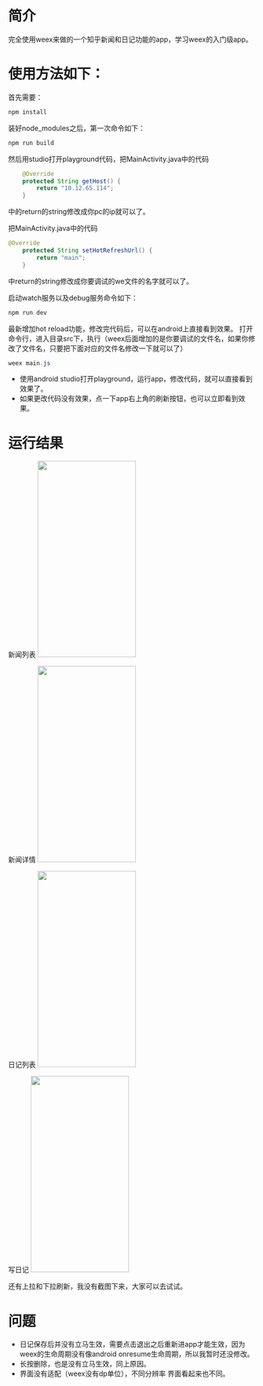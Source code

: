 # 简介

完全使用weex来做的一个知乎新闻和日记功能的app，学习weex的入门级app。

# 使用方法如下：

首先需要：
``` java
npm install
```

装好node_modules之后，第一次命令如下：
``` java
npm run build
```
然后用studio打开playground代码，把MainActivity.java中的代码
``` java
    @Override
    protected String getHost() {
        return "10.12.65.114";
    }
```
中的return的string修改成你pc的ip就可以了。

把MainActivity.java中的代码
``` java
@Override
    protected String setHotRefreshUrl() {
        return "main";
    }
```
中return的string修改成你要调试的we文件的名字就可以了。

启动watch服务以及debug服务命令如下：
``` java
npm run dev
```

最新增加hot reload功能，修改完代码后，可以在android上直接看到效果。
打开命令行，进入目录src下，执行（weex后面增加的是你要调试的文件名，如果你修改了文件名，只要把下面对应的文件名修改一下就可以了）
``` java
weex main.js
```

-  使用android studio打开playground，运行app，修改代码，就可以直接看到效果了。
-  如果更改代码没有效果，点一下app右上角的刷新按钮，也可以立即看到效果。

# 运行结果

新闻列表
<img src="http://img.blog.csdn.net/20170206214738150?watermark/2/text/aHR0cDovL2Jsb2cuY3Nkbi5uZXQvemptMDUxOA==/font/5a6L5L2T/fontsize/400/fill/I0JBQkFCMA==/dissolve/70/gravity/SouthEast" width="200px" height="400px"/>

新闻详情
<img src="http://img.blog.csdn.net/20170206214702556?watermark/2/text/aHR0cDovL2Jsb2cuY3Nkbi5uZXQvemptMDUxOA==/font/5a6L5L2T/fontsize/400/fill/I0JBQkFCMA==/dissolve/70/gravity/SouthEast" width="200px" height="400px"/>

日记列表
<img src="http://img.blog.csdn.net/20170206214802174?watermark/2/text/aHR0cDovL2Jsb2cuY3Nkbi5uZXQvemptMDUxOA==/font/5a6L5L2T/fontsize/400/fill/I0JBQkFCMA==/dissolve/70/gravity/SouthEast" width="200px" height="400px"/>

写日记
<img src="http://img.blog.csdn.net/20170206214852994?watermark/2/text/aHR0cDovL2Jsb2cuY3Nkbi5uZXQvemptMDUxOA==/font/5a6L5L2T/fontsize/400/fill/I0JBQkFCMA==/dissolve/70/gravity/SouthEast" width="200px" height="400px"/>

还有上拉和下拉刷新，我没有截图下来，大家可以去试试。

# 问题
-  日记保存后并没有立马生效，需要点击退出之后重新进app才能生效，因为weex的生命周期没有像android onresume生命周期，所以我暂时还没修改。
-  长按删除，也是没有立马生效，同上原因。
-  界面没有适配（weex没有dp单位），不同分辨率 界面看起来也不同。








